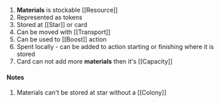 1. **Materials** is stockable [[Resource]]
2. Represented as tokens
3. Stored at [[Star]] or card
4. Can be moved with [[Transport]]
5. Can be used to [[Boost]] action
6. Spent locally - can be added to action starting or finishing where it is stored
7. Card can not add more **materials** then it's [[Capacity]]
#### Notes
1. Materials can't be stored at star without a [[Colony]]
